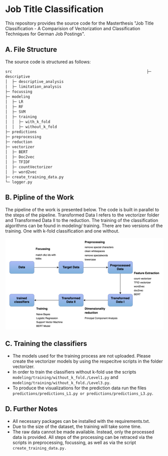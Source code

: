 # Job Title Classification 

This repository provides the source code for the Masterthesis "Job Title Classification - A Comparision of Vectorization and Classification Techniques for German Job Postings". 

## A. File Structure 

The source code is structured as follows: 
```
src                                                            ├─ descriptive                                             
│  ├─ descriptive_analysis                                 
│  ├─ limitation_analysis                                  
├─ focussing                                               
├─ modeling                                                
│  ├─ LR                                                   
│  ├─ RF                                                   
│  ├─ SVM                                                  
│  ├─ training                                             
│  │  ├─ with_k_fold                                       
│  │  ├─ without_k_fold                                    
├─ predictions                                             
├─ preprocessing                                           
├─ reduction                                               
├─ vectorizer                                              
│  ├─ BERT                                                 
│  ├─ Doc2vec                                              
│  ├─ TFIDF                                                
│  ├─ countVectorizer                                      
│  ├─ word2vec                                             
├─ create_training_data.py                                 
└─ logger.py                                               
```

## B. Pipline of the Work
The pipeline of the work is presented below. The code is built in parallel to the steps of the pipeline. Transformed Data I refers to the vectorizer folder and Transformed Data II to the reduction. The training of the classification algorithms can be found in modeling/ training. There are two versions of the training. One with k-fold classification and one without. 

![](pipeline_MA.png)

## C. Training the classifiers 
- The models used for the training process are not uploaded. Please create the vectorizer models by using the respecitve scripts in the folder vectorizer. 
- In order to train the classifiers without k-fold use the scripts ```modeling/training/without_k_fold./Level1.py``` and ```modeling/training/without_k_fold./Level3.py```. 
- To produce the visualizations for the prediction data run the files ```predictions/predictions_L1.py or predictions/predictions_L3.py```.


## D. Further Notes
- All necessary packages can be installed with the requirements.txt. 
- Due to the size of the dataset, the training will take some time. 
- The raw data cannot be made available. Instead, only the processed data is provided. All steps of the processing can be retraced via the scripts in preprocessing, focussing, as well as via the script ```create_training_data.py.```



